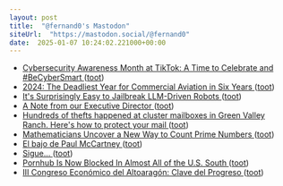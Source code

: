 ```yaml
---
layout: post
title:  "@fernand0's Mastodon"
siteUrl:  "https://mastodon.social/@fernand0"
date:  2025-01-07 10:24:02.221000+00:00
---
```

*  [Cybersecurity Awareness Month at TikTok: A Time to Celebrate and #BeCyberSmart ](https://newsroom.tiktok.com/en-us/cybersecurity-awareness-month-at-tikto) ([toot](https://mastodon.social/@fernand0/113786581300987859))
*  [2024: The Deadliest Year for Commercial Aviation in Six Years ](https://aeroxplorer.com/articles/2024-the-deadliest-year-for-commercial-aviation-in-six-years.ph) ([toot](https://mastodon.social/@fernand0/113786378575953027))
*  [It's Surprisingly Easy to Jailbreak LLM-Driven Robots ](https://spectrum.ieee.org/jailbreak-ll) ([toot](https://mastodon.social/@fernand0/113785361428052485))
*  [A Note from our Executive Director ](https://letsencrypt.org/2024/12/11/eoy-letter-2024) ([toot](https://mastodon.social/@fernand0/113784778809154344))
*  [Hundreds of thefts happened at cluster mailboxes in Green Valley Ranch. Here's how to protect your mail ](https://www.denver7.com/news/investigations/thieves-target-cluster-mailboxes-in-denvers-green-valley-ranch-north-neighborhoo) ([toot](https://mastodon.social/@fernand0/113782833327556083))
*  [Mathematicians Uncover a New Way to Count Prime Numbers ](https://www.quantamagazine.org/mathematicians-uncover-a-new-way-to-count-prime-numbers-20241211) ([toot](https://mastodon.social/@fernand0/113782615600526021))
*  [El bajo de Paul McCartney ](https://www.flickr.com/photos/fernand0/54230362229) ([toot](https://mastodon.social/@fernand0/113782523868305738))
*  [Sigue… ](https://avecesunafoto.wordpress.com/2025/01/06/sigue-2) ([toot](https://mastodon.social/@fernand0/113782490265563311))
*  [Pornhub Is Now Blocked In Almost All of the U.S. South ](https://www.404media.co/pornhub-is-now-blocked-in-almost-all-of-the-u-s-south) ([toot](https://mastodon.social/@fernand0/113782257957590702))
*  [III Congreso Económico del Altoaragón: Clave del Progreso  ](https://ceoecepymehuesca.es/iii-congreso-economico-del-altoaragon/) ([toot](https://mastodon.social/@fernand0/113782147479983279))
